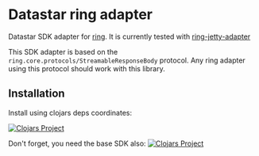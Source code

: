 # Datastar ring adapter

Datastar SDK adapter for [ring](https://github.com/ring-clojure/ring). It is currently
tested with
[ring-jetty-adapter](https://github.com/ring-clojure/ring/tree/master/ring-jetty-adapter)

This SDK adapter is based on the `ring.core.protocols/StreamableResponseBody` protocol.
Any ring adapter using this protocol should work with this library.

## Installation

Install using clojars deps coordinates:

[![Clojars Project](https://img.shields.io/clojars/v/dev.data-star.clojure/ring.svg)](https://clojars.org/dev.data-star.clojure/ring)

Don't forget, you need the base SDK also:
[![Clojars Project](https://img.shields.io/clojars/v/dev.data-star.clojure/sdk.svg)](https://clojars.org/dev.data-star.clojure/sdk)
